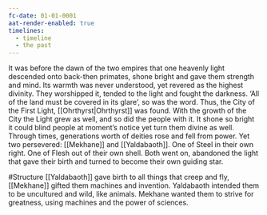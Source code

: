 ```yaml
---
fc-date: 01-01-0001
aat-render-enabled: true
timelines:
  - timeline
  - the past
---
```

It was before the dawn of the two empires that one heavenly light descended onto back-then primates, shone bright and gave them strength and mind. Its warmth was never understood, yet revered as the highest divinity.
They worshipped it, tended to the light and fought the darkness. 
‘All of the land must be covered in its glare’, so was the word.
Thus, the City of the First Light, [[Ohrthyrst|Ohrthyrst]] was found. 
With the growth of the City the Light grew as well, and so did the people with it. 
It shone so bright it could blind people at moment’s notice yet turn them divine as well. 
Through times, generations worth of deities rose and fell from power. 
Yet two persevered: [[Mekhane]] and [[Yaldabaoth]]. 
	One of Steel in their own right.
	One of Flesh out of their own shell.
Both went on, abandoned the light that gave their birth and turned to become their own guiding star. 

#Structure 
[[Yaldabaoth]] gave birth to all things that creep and fly,
[[Mekhane]] gifted them machines and invention.
Yaldabaoth intended them to be uncultured and wild, like animals.
Mekhane wanted them to strive for greatness, using machines and the power of sciences. 

